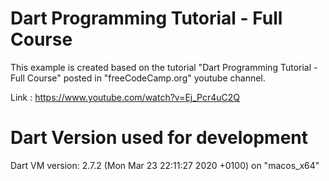 #  Dart Programming Tutorial - Full Course
This example is created based on the tutorial "Dart Programming Tutorial - Full Course" posted in "freeCodeCamp.org" youtube channel.

Link : https://www.youtube.com/watch?v=Ej_Pcr4uC2Q

# Dart Version used for development
Dart VM version: 2.7.2 (Mon Mar 23 22:11:27 2020 +0100) on "macos_x64"


